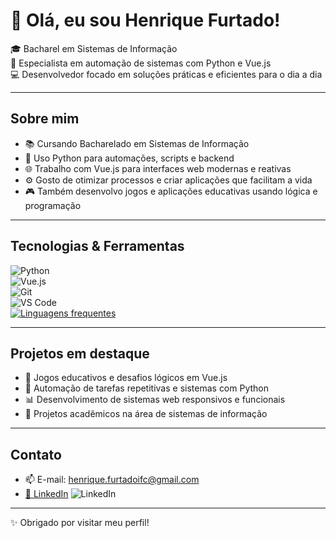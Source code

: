 # 👋 Olá, eu sou Henrique Furtado!

🎓 Bacharel em Sistemas de Informação  
🤖 Especialista em automação de sistemas com Python e Vue.js  
💻 Desenvolvedor focado em soluções práticas e eficientes para o dia a dia  

---

## Sobre mim

- 📚 Cursando Bacharelado em Sistemas de Informação  
- 🐍 Uso Python para automações, scripts e backend  
- 🌐 Trabalho com Vue.js para interfaces web modernas e reativas  
- ⚙️ Gosto de otimizar processos e criar aplicações que facilitam a vida  
- 🎮 Também desenvolvo jogos e aplicações educativas usando lógica e programação  

---

## Tecnologias & Ferramentas

![Python](https://img.shields.io/badge/Python-3776AB?style=for-the-badge&logo=python&logoColor=white)  
![Vue.js](https://img.shields.io/badge/Vue.js-35495E?style=for-the-badge&logo=vue.js&logoColor=4FC08D)  
![Git](https://img.shields.io/badge/Git-F05032?style=for-the-badge&logo=git&logoColor=white)  
![VS Code](https://img.shields.io/badge/VS_Code-0078D7?style=for-the-badge&logo=visual-studio-code&logoColor=white)  
[![Linguagens frequentes](https://github-readme-stats.vercel.app/api/top-langs/?username=henrique-furtado47&theme=nightowl&show_icon=true)](https://github.com/anuraghazra/github-readme-stats)

---

## Projetos em destaque

- 🧩 Jogos educativos e desafios lógicos em Vue.js  
- 🤖 Automação de tarefas repetitivas e sistemas com Python  
- 📊 Desenvolvimento de sistemas web responsivos e funcionais  
- 🏥 Projetos acadêmicos na área de sistemas de informação  

---

## Contato

- 📫 E-mail: henrique.furtadoifc@gmail.com
- <a href="https://www.linkedin.com/in/henrique-furtado-7b8b492b9/">🔗 LinkedIn</a>
![LinkedIn](https://img.shields.io/badge/-LinkedIn-blue?style=flat-square&logo=Linkedin&logoColor=white&link=https://www.linkedin.com/in/henrique-furtado-7b8b492b9/)

---

✨ Obrigado por visitar meu perfil!

